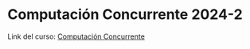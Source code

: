 # Computación Concurrente 2024-2

Link del curso: [Computación Concurrente](http://lya.fciencias.unam.mx/jloa/curso.compconcur.html)

